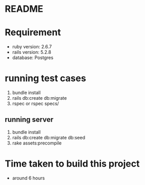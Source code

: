 # README

# Requirement

* ruby version: 2.6.7
* rails version: 5.2.8
* database: Postgres

# running test cases

1. bundle install
2. rails db:create db:migrate
3. rspec or rspec specs/

## running server

1. bundle install
2. rails db:create db:migrate db:seed
3. rake assets:precompile

# Time taken to build this project

* around 6 hours

